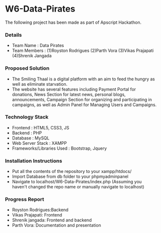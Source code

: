 # W6-Data-Pirates

The following project has been made as part of Apscript Hackathon.

### Details
- Team Name : Data Pirates
- Team Members : 
(1)Royston Rodrigues
(2)Parth Vora
(3)Vikas Prajapati
(4)Shrenik Jangada

### Proposed Solution
 - The Smiling Thaal is a digital platform with an aim to feed the hungry as well as eliminate starvation.
 - The website has several features including Payment Portal for donations, News Section for latest news, personal blogs, announcements, Campaign Section for organizing and participating in campaigns, as well as Admin Panel for Managing Users and Campaigns.

### Technology Stack
 - Frontend : HTML5, CSS3, JS
 - Backend : PHP
 - Database : MySQL
 - Web Server Stack : XAMPP
 - Frameworks/Libraries Used : Bootstrap, Jquery

 ### Installation Instructions
 - Put all the contents of the repository to your xampp/htdocs/
 - Import Database from db folder to your phpmyadminpanel
 - Navigate to localhost/W6-Data-Pirates/index.php (Assuming you haven't changed the repo name or manually navigate to localhost)

 ### Progress Report
 - Royston Rodrigues:Backend
 - Vikas Prajapati: Frontend
 - Shrenik jangada: Frontend and backend
 - Parth Vora: Documentation and presentation